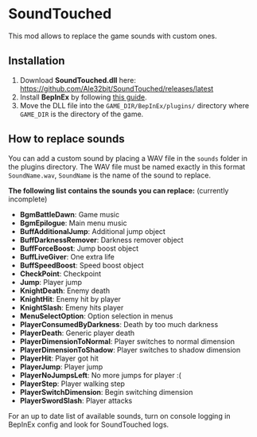 # SoundTouched

This mod allows to replace the game sounds with custom ones.

## Installation
1. Download **SoundTouched.dll** here: <https://github.com/Ale32bit/SoundTouched/releases/latest>
2. Install **BepInEx** by following [this guide](https://docs.bepinex.dev/articles/user_guide/installation/index.html).
3. Move the DLL file into the `GAME_DIR/BepInEx/plugins/` directory where `GAME_DIR` is the directory of the game.

## How to replace sounds
You can add a custom sound by placing a WAV file in the `sounds` folder in the plugins directory.
The WAV file must be named exactly in this format `SoundName.wav`, `SoundName` is the name of the sound to replace.

**The following list contains the sounds you can replace:** (currently incomplete)

* **BgmBattleDawn**: Game music
* **BgmEpilogue**: Main menu music
* **BuffAdditionalJump**: Additional jump object
* **BuffDarknessRemover**: Darkness remover object
* **BuffForceBoost**: Jump boost object
* **BuffLiveGiver**: One extra life
* **BuffSpeedBoost**: Speed boost object
* **CheckPoint**: Checkpoint
* **Jump**: Player jump
* **KnightDeath**: Enemy death
* **KnightHit**: Enemy hit by player
* **KnightSlash**: Emeny hits player
* **MenuSelectOption**: Option selection in menus
* **PlayerConsumedByDarkness**: Death by too much darkness
* **PlayerDeath**: Generic player death
* **PlayerDimensionToNormal**: Player switches to normal dimension
* **PlayerDimensionToShadow**: Player switches to shadow dimension
* **PlayerHit**: Player got hit
* **PlayerJump**: Player jump
* **PlayerNoJumpsLeft**: No more jumps for player :(
* **PlayerStep**: Player walking step
* **PlayerSwitchDimension**: Begin switching dimension
* **PlayerSwordSlash**: Player attacks

For an up to date list of available sounds, turn on console logging in BepInEx config and look for SoundTouched logs.
